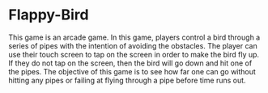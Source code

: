 # Flappy-Bird
This game is an arcade game.  In this game, players control a bird through a series of pipes with the intention of avoiding the obstacles. The player can use their touch screen to tap on the screen in order to make the bird fly up. If they do not tap on the screen, then the bird will go down and hit one of the pipes.  The objective of this game is to see how far one can go without hitting any pipes or failing at flying through a pipe before time runs out.
